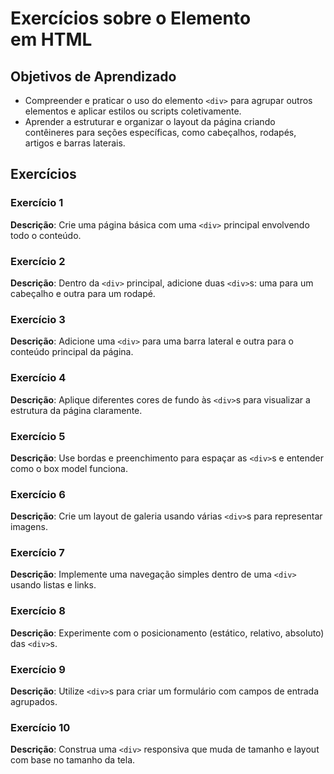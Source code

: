
# Exercícios sobre o Elemento <div> em HTML

## Objetivos de Aprendizado
- Compreender e praticar o uso do elemento `<div>` para agrupar outros elementos e aplicar estilos ou scripts coletivamente.
- Aprender a estruturar e organizar o layout da página criando contêineres para seções específicas, como cabeçalhos, rodapés, artigos e barras laterais.

## Exercícios

### Exercício 1
**Descrição**: Crie uma página básica com uma `<div>` principal envolvendo todo o conteúdo.

### Exercício 2
**Descrição**: Dentro da `<div>` principal, adicione duas `<div>`s: uma para um cabeçalho e outra para um rodapé.

### Exercício 3
**Descrição**: Adicione uma `<div>` para uma barra lateral e outra para o conteúdo principal da página.

### Exercício 4
**Descrição**: Aplique diferentes cores de fundo às `<div>`s para visualizar a estrutura da página claramente.

### Exercício 5
**Descrição**: Use bordas e preenchimento para espaçar as `<div>`s e entender como o box model funciona.

### Exercício 6
**Descrição**: Crie um layout de galeria usando várias `<div>`s para representar imagens.

### Exercício 7
**Descrição**: Implemente uma navegação simples dentro de uma `<div>` usando listas e links.

### Exercício 8
**Descrição**: Experimente com o posicionamento (estático, relativo, absoluto) das `<div>`s.

### Exercício 9
**Descrição**: Utilize `<div>`s para criar um formulário com campos de entrada agrupados.

### Exercício 10
**Descrição**: Construa uma `<div>` responsiva que muda de tamanho e layout com base no tamanho da tela.

